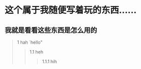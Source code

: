 这个属于我随便写着玩的东西……
==========================
我就是看看这些东西是怎么用的
-------------------------
>1 hah
`hello"
>>1.1 heh
>>>1.1.1 hih

